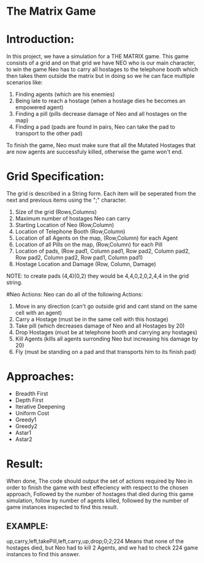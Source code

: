 
# The Matrix Game

# Introduction:
In this project, we have a simulation for a THE MATRIX game. This game consists of a grid and on that grid we have NEO who is our main character, to win the game Neo has to carry all hostages to the telephone booth which then takes them outside the matrix but in doing so we he can face multiple scenarios like: 

1. Finding agents (which are his enemies)
2. Being late to reach a hostage (when a hostage dies he becomes an empowered agent)
3. Finding a pill (pills decrease damage of Neo and all hostages on the map)
4. Finding a pad (pads are found in pairs, Neo can take the pad to transport to the other pad)

To finish the game, Neo must make sure that all the Mutated Hostages that are now agents are successfuly killed, otherwise the game won't end.

# Grid Specification:
The grid is described in a String form. Each item will be seperated from the next and previous items using the ";" character.

1. Size of the grid (Rows,Columns)
2. Maximum number of hostages Neo can carry
3. Starting Location of Neo (Row,Column)
4. Location of Telephone Booth (Row,Column)
5. Location of all Agents on the map, (Row,Column) for each Agent
6. Location of all Pills on the map, (Row,Column) for each Pill
7. Location of pads, (Row pad1, Column pad1, Row pad2, Column pad2, Row pad2, Column pad2, Row pad1, Column pad1)
8. Hostage Location and Damage (Row, Column, Damage)

NOTE: to create pads (4,4)(0,2) they would be 4,4,0,2,0,2,4,4 in the grid string.

#Neo Actions:
Neo can do all of the following Actions:

1. Move in any direction (can't go outside grid and cant stand on the same cell with an agent)
2. Carry a Hostage (must be in the same cell with this hostage)
3. Take pill (which decreases damage of Neo and all Hostages by 20)
4. Drop Hostages (must be at telephone booth and carrying any hostages)
5. Kill Agents (kills all agents surronding Neo but increasing his damage by 20)
6. Fly (must be standing on a pad and that transports him to its finish pad) 

# Approaches: 

- Breadth First
- Depth First
- Iterative Deepening
- Uniform Cost
- Greedy1
- Greedy2
- Astar1
- Astar2

# Result:
When done, The code should output the set of actions required by Neo in order to finish the game with best effeciency with respect to the chosen approach, Followed by the number of hostages that died during this game simulation, follow by number of agents killed, followed by the number of game instances inspected to find this result.

## EXAMPLE:
up,carry,left,takePill,left,carry,up,drop;0;2;224
Means that none of the hostages died, but Neo had to kill 2 Agents, and we had to check 224 game instances to find this answer.


